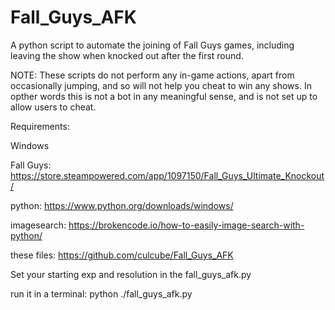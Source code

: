 # Fall_Guys_AFK

A python script to automate the joining of Fall Guys games, including leaving the show when knocked out after the first round.

NOTE: These scripts do not perform any in-game actions, apart from occasionally jumping, and so will not help you cheat to win any shows. In opther words this is not a bot in any meaningful sense, and is not set up to allow users to cheat.

Requirements:

Windows

Fall Guys:    https://store.steampowered.com/app/1097150/Fall_Guys_Ultimate_Knockout/

python:       https://www.python.org/downloads/windows/

imagesearch:  https://brokencode.io/how-to-easily-image-search-with-python/

these files:  https://github.com/culcube/Fall_Guys_AFK



Set your starting exp and resolution in the fall_guys_afk.py


run it in a terminal:
  python ./fall_guys_afk.py
